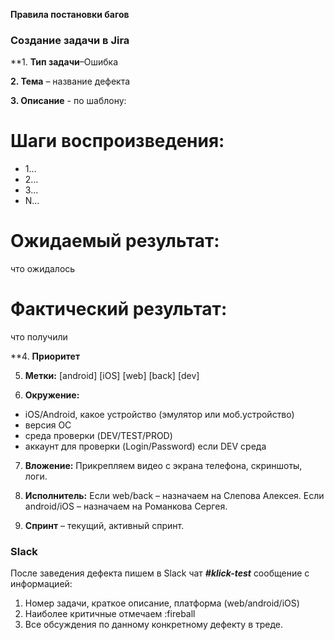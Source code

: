 **Правила постановки багов**

### Создание задачи в Jira 

**1. **Тип задачи**–Ошибка

**2. Тема** – название дефекта

**3. Описание** - по шаблону:

# Шаги воспроизведения: #
- 1…
- 2…
- 3…
- N…

# Ожидаемый результат: #
что ожидалось

# Фактический результат: #
что получили

**4. **Приоритет**

5. **Метки:**
[android]
[iOS]
[web]
[back]
[dev]

6. **Окружение:**
- iOS/Android, какое устройство (эмулятор или моб.устройство)
- версия ОС
- среда проверки (DEV/TEST/PROD)
- аккаунт для проверки (Login/Password) если DEV среда

7. **Вложение:**
Прикрепляем видео с экрана телефона, скриншоты, логи.

8. **Исполнитель:**
Если web/back – назначаем на Слепова Алексея.
Если android/iOS – назначаем на Романкова Сергея.
9. **Спринт** – текущий, активный спринт.


### Slack ###

После заведения дефекта пишем в Slack чат ***#klick-test*** сообщение с информацией:

1. Номер задачи, краткое описание, платформа (web/android/iOS)
2. Наиболее критичные отмечаем :fireball 
3. Все обсуждения по данному конкретному дефекту в треде.


